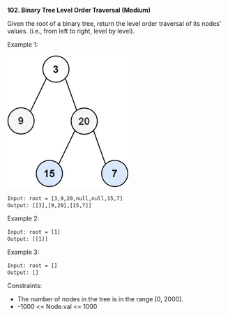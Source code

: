 <!-- https://leetcode.com/problems/binary-tree-level-order-traversal/ -->

**102. Binary Tree Level Order Traversal (Medium)**

Given the root of a binary tree, return the level order traversal of its nodes' values. (i.e., from left to right, level by level).

Example 1:
<br><br>
<img src="./tree1.jpeg">

```
Input: root = [3,9,20,null,null,15,7]
Output: [[3],[9,20],[15,7]]
```

Example 2:

```
Input: root = [1]
Output: [[1]]
```

Example 3:

```
Input: root = []
Output: []
```

Constraints:

- The number of nodes in the tree is in the range [0, 2000].
- -1000 <= Node.val <= 1000
